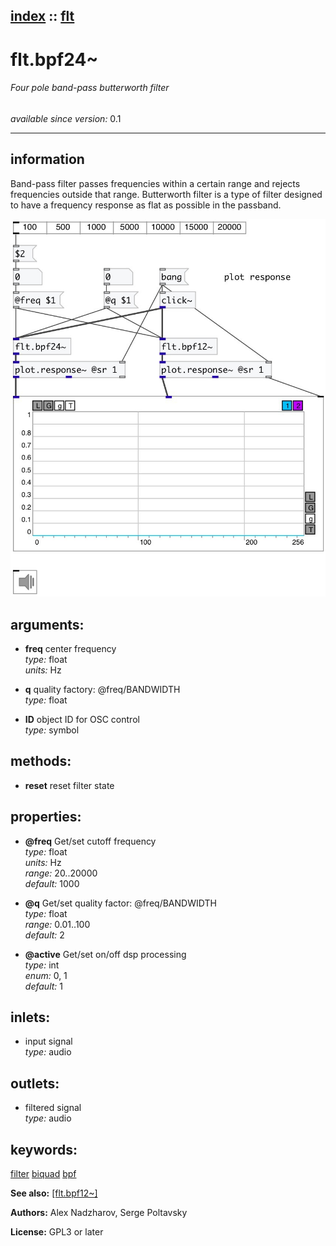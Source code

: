 [index](index.html) :: [flt](category_flt.html)
---

# flt.bpf24~

###### Four pole band-pass butterworth filter

*available since version:* 0.1

---


## information
Band-pass filter passes frequencies within a certain range and rejects frequencies outside that range. Butterworth filter is a type of filter designed to have a frequency response as flat as possible in the passband.


[![example](../examples/img/flt.bpf24~.jpg)](../examples/pd/flt.bpf24~.pd)



## arguments:

* **freq**
center frequency<br>
_type:_ float<br>
_units:_ Hz<br>

* **q**
quality factory: @freq/BANDWIDTH<br>
_type:_ float<br>

* **ID**
object ID for OSC control<br>
_type:_ symbol<br>



## methods:

* **reset**
reset filter state<br>




## properties:

* **@freq** 
Get/set cutoff frequency<br>
_type:_ float<br>
_units:_ Hz<br>
_range:_ 20..20000<br>
_default:_ 1000<br>

* **@q** 
Get/set quality factor: @freq/BANDWIDTH<br>
_type:_ float<br>
_range:_ 0.01..100<br>
_default:_ 2<br>

* **@active** 
Get/set on/off dsp processing<br>
_type:_ int<br>
_enum:_ 0, 1<br>
_default:_ 1<br>



## inlets:

* input signal<br>
_type:_ audio



## outlets:

* filtered signal<br>
_type:_ audio



## keywords:

[filter](keywords/filter.html)
[biquad](keywords/biquad.html)
[bpf](keywords/bpf.html)



**See also:**
[\[flt.bpf12~\]](flt.bpf12~.html)




**Authors:** Alex Nadzharov, Serge Poltavsky




**License:** GPL3 or later






